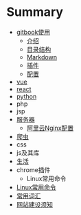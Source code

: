 # Summary

* [gitbook使用](README.md)
  * [介绍](gitbook使用/介绍.md)
  * [目录结构](gitbook使用/mu-lu-jie-gou.md)
  * [Markdown](gitbook使用/使用.md)
  * [插件](gitbook使用/插件.md)
  * [配置](gitbook使用/ss.md)
* [vue](an-zhuang.md)
* [react](react.md)
* [python](cha-jian.md)
* php
* jsp
* [服务器](服务器.md)
  * [阿里云Nginx配置](服务器/阿里云Nginx配置.md)
* [爬虫](pa-chong.md)
* css
* js及其库
* [生活](sheng-huo.md)
* chrome插件
  * Linux常用命令
* [Linux常用命令](linuxchang-yong-ming-ling.md)
* [常用词汇](chang-yong-ci-hui.md)
* [网站建设须知](wang-zhan-jian-she-xu-zhi.md)

